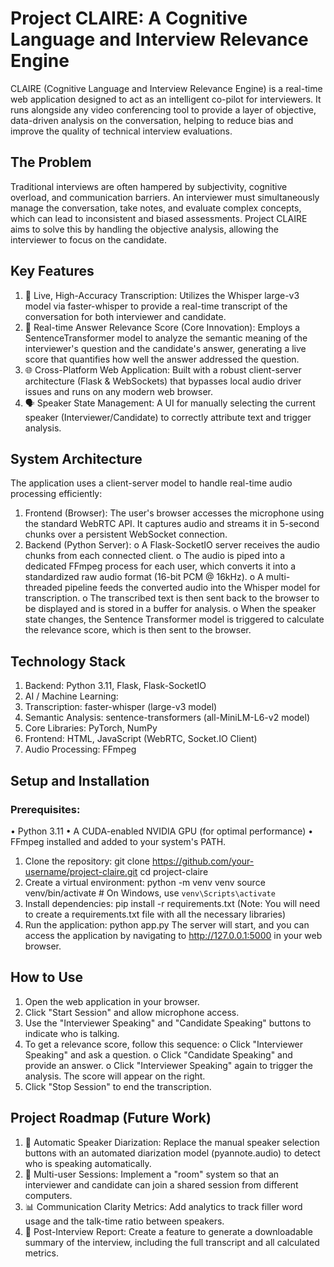 # **Project CLAIRE: A Cognitive Language and Interview Relevance Engine**

CLAIRE (Cognitive Language and Interview Relevance Engine) is a real-time web application designed to act as an intelligent co-pilot for interviewers. It runs alongside any video conferencing tool to provide a layer of objective, data-driven analysis on the conversation, helping to reduce bias and improve the quality of technical interview evaluations.

## **The Problem**
Traditional interviews are often hampered by subjectivity, cognitive overload, and communication barriers. An interviewer must simultaneously manage the conversation, take notes, and evaluate complex concepts, which can lead to inconsistent and biased assessments. Project CLAIRE aims to solve this by handling the objective analysis, allowing the interviewer to focus on the candidate.

## **Key Features**
1. 🎤 Live, High-Accuracy Transcription: Utilizes the Whisper large-v3 model via faster-whisper to provide a real-time transcript of the conversation for both interviewer and candidate.
2. 🧠 Real-time Answer Relevance Score (Core Innovation): Employs a SentenceTransformer model to analyze the semantic meaning of the interviewer's question and the candidate's answer, generating a live score that quantifies how well the answer addressed the question.
3. 🌐 Cross-Platform Web Application: Built with a robust client-server architecture (Flask & WebSockets) that bypasses local audio driver issues and runs on any modern web browser.
4. 🗣️ Speaker State Management: A UI for manually selecting the current speaker (Interviewer/Candidate) to correctly attribute text and trigger analysis.

## **System Architecture**
The application uses a client-server model to handle real-time audio processing efficiently:
1.	Frontend (Browser): The user's browser accesses the microphone using the standard WebRTC API. It captures audio and streams it in 5-second chunks over a persistent WebSocket connection.
2.	Backend (Python Server):
o	A Flask-SocketIO server receives the audio chunks from each connected client.
o	The audio is piped into a dedicated FFmpeg process for each user, which converts it into a standardized raw audio format (16-bit PCM @ 16kHz).
o	A multi-threaded pipeline feeds the converted audio into the Whisper model for transcription.
o	The transcribed text is then sent back to the browser to be displayed and is stored in a buffer for analysis.
o	When the speaker state changes, the Sentence Transformer model is triggered to calculate the relevance score, which is then sent to the browser.

## **Technology Stack**
1. Backend: Python 3.11, Flask, Flask-SocketIO
2. AI / Machine Learning:
3. Transcription: faster-whisper (large-v3 model)
4. Semantic Analysis: sentence-transformers (all-MiniLM-L6-v2 model)
5. Core Libraries: PyTorch, NumPy
6. Frontend: HTML, JavaScript (WebRTC, Socket.IO Client)
7. Audio Processing: FFmpeg

## **Setup and Installation**

### Prerequisites:
•	Python 3.11
•	A CUDA-enabled NVIDIA GPU (for optimal performance)
•	FFmpeg installed and added to your system's PATH.
1. Clone the repository:
git clone https://github.com/your-username/project-claire.git
cd project-claire
2. Create a virtual environment:
python -m venv venv
source venv/bin/activate  # On Windows, use `venv\Scripts\activate`
3. Install dependencies:
pip install -r requirements.txt
(Note: You will need to create a requirements.txt file with all the necessary libraries)
4. Run the application:
python app.py
The server will start, and you can access the application by navigating to http://127.0.0.1:5000 in your web browser.

## **How to Use**
1.	Open the web application in your browser.
2.	Click "Start Session" and allow microphone access.
3.	Use the "Interviewer Speaking" and "Candidate Speaking" buttons to indicate who is talking.
4.	To get a relevance score, follow this sequence:
o	Click "Interviewer Speaking" and ask a question.
o	Click "Candidate Speaking" and provide an answer.
o	Click "Interviewer Speaking" again to trigger the analysis. The score will appear on the right.
5.	Click "Stop Session" to end the transcription.
## **Project Roadmap (Future Work)**
1. 🤖 Automatic Speaker Diarization: Replace the manual speaker selection buttons with an automated diarization model (pyannote.audio) to detect who is speaking automatically.
2. 👥 Multi-user Sessions: Implement a "room" system so that an interviewer and candidate can join a shared session from different computers.
3. 📊 Communication Clarity Metrics: Add analytics to track filler word usage and the talk-time ratio between speakers.
4. 📄 Post-Interview Report: Create a feature to generate a downloadable summary of the interview, including the full transcript and all calculated metrics.

